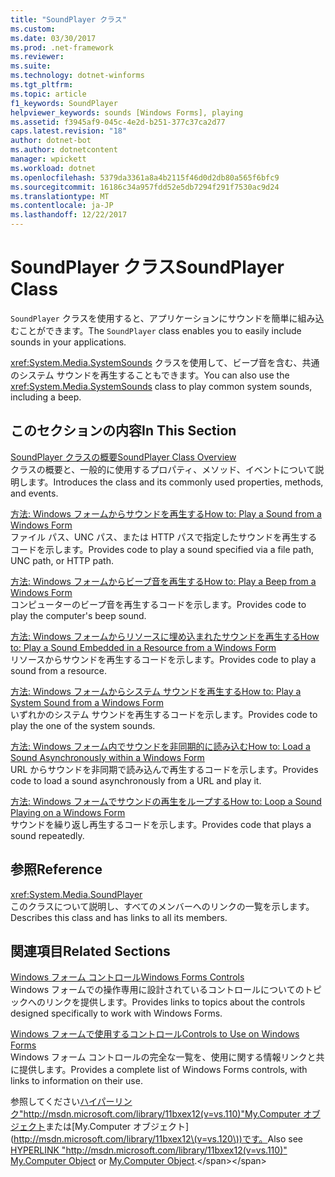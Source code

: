 ```yaml
---
title: "SoundPlayer クラス"
ms.custom: 
ms.date: 03/30/2017
ms.prod: .net-framework
ms.reviewer: 
ms.suite: 
ms.technology: dotnet-winforms
ms.tgt_pltfrm: 
ms.topic: article
f1_keywords: SoundPlayer
helpviewer_keywords: sounds [Windows Forms], playing
ms.assetid: f3945af9-045c-4e2d-b251-377c37ca2d77
caps.latest.revision: "18"
author: dotnet-bot
ms.author: dotnetcontent
manager: wpickett
ms.workload: dotnet
ms.openlocfilehash: 5379da3361a8a4b2115f46d0d2db80a565f6bfc9
ms.sourcegitcommit: 16186c34a957fdd52e5db7294f291f7530ac9d24
ms.translationtype: MT
ms.contentlocale: ja-JP
ms.lasthandoff: 12/22/2017
---
```

# <a name="soundplayer-class"></a><span data-ttu-id="90737-102">SoundPlayer クラス</span><span class="sxs-lookup"><span data-stu-id="90737-102">SoundPlayer Class</span></span>
<span data-ttu-id="90737-103">`SoundPlayer` クラスを使用すると、アプリケーションにサウンドを簡単に組み込むことができます。</span><span class="sxs-lookup"><span data-stu-id="90737-103">The `SoundPlayer` class enables you to easily include sounds in your applications.</span></span>  
  
 <span data-ttu-id="90737-104"><xref:System.Media.SystemSounds> クラスを使用して、ビープ音を含む、共通のシステム サウンドを再生することもできます。</span><span class="sxs-lookup"><span data-stu-id="90737-104">You can also use the <xref:System.Media.SystemSounds> class to play common system sounds, including a beep.</span></span>  
  
## <a name="in-this-section"></a><span data-ttu-id="90737-105">このセクションの内容</span><span class="sxs-lookup"><span data-stu-id="90737-105">In This Section</span></span>  
 [<span data-ttu-id="90737-106">SoundPlayer クラスの概要</span><span class="sxs-lookup"><span data-stu-id="90737-106">SoundPlayer Class Overview</span></span>](../../../../docs/framework/winforms/controls/soundplayer-class-overview.md)  
 <span data-ttu-id="90737-107">クラスの概要と、一般的に使用するプロパティ、メソッド、イベントについて説明します。</span><span class="sxs-lookup"><span data-stu-id="90737-107">Introduces the class and its commonly used properties, methods, and events.</span></span>  
  
 [<span data-ttu-id="90737-108">方法: Windows フォームからサウンドを再生する</span><span class="sxs-lookup"><span data-stu-id="90737-108">How to: Play a Sound from a Windows Form</span></span>](../../../../docs/framework/winforms/controls/how-to-play-a-sound-from-a-windows-form.md)  
 <span data-ttu-id="90737-109">ファイル パス、UNC パス、または HTTP パスで指定したサウンドを再生するコードを示します。</span><span class="sxs-lookup"><span data-stu-id="90737-109">Provides code to play a sound specified via a file path, UNC path, or HTTP path.</span></span>  
  
 [<span data-ttu-id="90737-110">方法: Windows フォームからビープ音を再生する</span><span class="sxs-lookup"><span data-stu-id="90737-110">How to: Play a Beep from a Windows Form</span></span>](../../../../docs/framework/winforms/controls/how-to-play-a-beep-from-a-windows-form.md)  
 <span data-ttu-id="90737-111">コンピューターのビープ音を再生するコードを示します。</span><span class="sxs-lookup"><span data-stu-id="90737-111">Provides code to play the computer's beep sound.</span></span>  
  
 [<span data-ttu-id="90737-112">方法: Windows フォームからリソースに埋め込まれたサウンドを再生する</span><span class="sxs-lookup"><span data-stu-id="90737-112">How to: Play a Sound Embedded in a Resource from a Windows Form</span></span>](../../../../docs/framework/winforms/controls/how-to-play-a-sound-embedded-in-a-resource-from-a-windows-form.md)  
 <span data-ttu-id="90737-113">リソースからサウンドを再生するコードを示します。</span><span class="sxs-lookup"><span data-stu-id="90737-113">Provides code to play a sound from a resource.</span></span>  
  
 [<span data-ttu-id="90737-114">方法: Windows フォームからシステム サウンドを再生する</span><span class="sxs-lookup"><span data-stu-id="90737-114">How to: Play a System Sound from a Windows Form</span></span>](../../../../docs/framework/winforms/controls/how-to-play-a-system-sound-from-a-windows-form.md)  
 <span data-ttu-id="90737-115">いずれかのシステム サウンドを再生するコードを示します。</span><span class="sxs-lookup"><span data-stu-id="90737-115">Provides code to play the one of the system sounds.</span></span>  
  
 [<span data-ttu-id="90737-116">方法: Windows フォーム内でサウンドを非同期的に読み込む</span><span class="sxs-lookup"><span data-stu-id="90737-116">How to: Load a Sound Asynchronously within a Windows Form</span></span>](../../../../docs/framework/winforms/controls/how-to-load-a-sound-asynchronously-within-a-windows-form.md)  
 <span data-ttu-id="90737-117">URL からサウンドを非同期で読み込んで再生するコードを示します。</span><span class="sxs-lookup"><span data-stu-id="90737-117">Provides code to load a sound asynchronously from a URL and play it.</span></span>  
  
 [<span data-ttu-id="90737-118">方法: Windows フォームでサウンドの再生をループする</span><span class="sxs-lookup"><span data-stu-id="90737-118">How to: Loop a Sound Playing on a Windows Form</span></span>](../../../../docs/framework/winforms/controls/how-to-loop-a-sound-playing-on-a-windows-form.md)  
 <span data-ttu-id="90737-119">サウンドを繰り返し再生するコードを示します。</span><span class="sxs-lookup"><span data-stu-id="90737-119">Provides code that plays a sound repeatedly.</span></span>  
  
## <a name="reference"></a><span data-ttu-id="90737-120">参照</span><span class="sxs-lookup"><span data-stu-id="90737-120">Reference</span></span>  
 <xref:System.Media.SoundPlayer>  
 <span data-ttu-id="90737-121">このクラスについて説明し、すべてのメンバーへのリンクの一覧を示します。</span><span class="sxs-lookup"><span data-stu-id="90737-121">Describes this class and has links to all its members.</span></span>  
  
## <a name="related-sections"></a><span data-ttu-id="90737-122">関連項目</span><span class="sxs-lookup"><span data-stu-id="90737-122">Related Sections</span></span>  
 [<span data-ttu-id="90737-123">Windows フォーム コントロール</span><span class="sxs-lookup"><span data-stu-id="90737-123">Windows Forms Controls</span></span>](../../../../docs/framework/winforms/controls/index.md)  
 <span data-ttu-id="90737-124">Windows フォームでの操作専用に設計されているコントロールについてのトピックへのリンクを提供します。</span><span class="sxs-lookup"><span data-stu-id="90737-124">Provides links to topics about the controls designed specifically to work with Windows Forms.</span></span>  
  
 [<span data-ttu-id="90737-125">Windows フォームで使用するコントロール</span><span class="sxs-lookup"><span data-stu-id="90737-125">Controls to Use on Windows Forms</span></span>](../../../../docs/framework/winforms/controls/controls-to-use-on-windows-forms.md)  
 <span data-ttu-id="90737-126">Windows フォーム コントロールの完全な一覧を、使用に関する情報リンクと共に提供します。</span><span class="sxs-lookup"><span data-stu-id="90737-126">Provides a complete list of Windows Forms controls, with links to information on their use.</span></span>  
  
 <span data-ttu-id="90737-127">参照してください[ハイパーリンク"http://msdn.microsoft.com/library/11bxex12(v=vs.110)"My.Computer オブジェクト](http://msdn.microsoft.com/library/11bxex12\(v=vs.110\))または[My.Computer オブジェクト](http://msdn.microsoft.com/library/11bxex12\(v=vs.120\))です。</span><span class="sxs-lookup"><span data-stu-id="90737-127">Also see [HYPERLINK "http://msdn.microsoft.com/library/11bxex12(v=vs.110)" My.Computer Object](http://msdn.microsoft.com/library/11bxex12\(v=vs.110\)) or [My.Computer Object](http://msdn.microsoft.com/library/11bxex12\(v=vs.120\)).</span></span>
